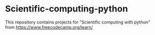 # Scientific-computing-python

This repository contains projects for "Scientific computing with python" from https://www.freecodecamp.org/learn/
